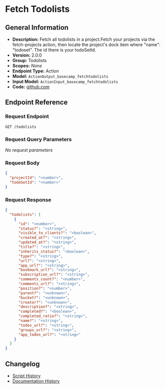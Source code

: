 <!-- BEGIN GENERATED CONTENT -->
# Fetch Todolists

## General Information

- **Description:** Fetch all todolists in a project.Fetch your projects via the fetch-projects action, then locate the project's dock item where "name": "todoset". The id there is your todoSetId.
- **Version:** 2.0.0
- **Group:** Todolists
- **Scopes:** _None_
- **Endpoint Type:** Action
- **Model:** `ActionOutput_basecamp_fetchtodolists`
- **Input Model:** `ActionInput_basecamp_fetchtodolists`
- **Code:** [github.com](https://github.com/NangoHQ/integration-templates/tree/main/integrations/basecamp/actions/fetch-todolists.ts)


## Endpoint Reference

### Request Endpoint

`GET /todolists`

### Request Query Parameters

_No request parameters_

### Request Body

```json
{
  "projectId": "<number>",
  "todoSetId": "<number>"
}
```

### Request Response

```json
{
  "todolists": [
    {
      "id": "<number>",
      "status?": "<string>",
      "visible_to_clients?": "<boolean>",
      "created_at?": "<string>",
      "updated_at?": "<string>",
      "title?": "<string>",
      "inherits_status?": "<boolean>",
      "type?": "<string>",
      "url?": "<string>",
      "app_url?": "<string>",
      "bookmark_url?": "<string>",
      "subscription_url?": "<string>",
      "comments_count?": "<number>",
      "comments_url?": "<string>",
      "position?": "<number>",
      "parent?": "<unknown>",
      "bucket?": "<unknown>",
      "creator?": "<unknown>",
      "description?": "<string>",
      "completed?": "<boolean>",
      "completed_ratio?": "<string>",
      "name?": "<string>",
      "todos_url?": "<string>",
      "groups_url?": "<string>",
      "app_todos_url?": "<string>"
    }
  ]
}
```

## Changelog

- [Script History](https://github.com/NangoHQ/integration-templates/commits/main/integrations/basecamp/actions/fetch-todolists.ts)
- [Documentation History](https://github.com/NangoHQ/integration-templates/commits/main/integrations/basecamp/actions/fetch-todolists.md)

<!-- END  GENERATED CONTENT -->

